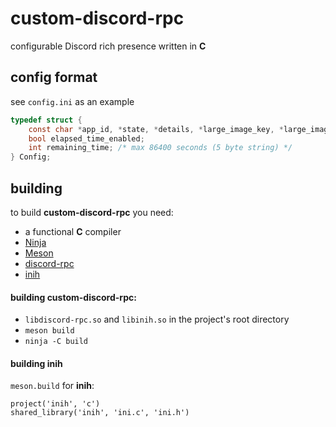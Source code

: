 # custom-discord-rpc
configurable Discord rich presence written in **C**

## config format
see `config.ini` as an example  
```c
typedef struct {
	const char *app_id, *state, *details, *large_image_key, *large_image_text, *small_image_key, *small_image_text; /* check rich presence docs */
	bool elapsed_time_enabled;
	int remaining_time; /* max 86400 seconds (5 byte string) */
} Config;
```

## building
to build **custom-discord-rpc** you need:  
- a functional **C** compiler
- [Ninja](https://ninja-build.org/)
- [Meson](https://mesonbuild.com/Getting-meson.html)
- [discord-rpc](https://github.com/discordapp/discord-rpc)
- [inih](https://github.com/benhoyt/inih)

#### building **custom-discord-rpc**:  
- `libdiscord-rpc.so` and `libinih.so` in the project's root directory
- `meson build`
- `ninja -C build`
  
#### building **inih**
`meson.build` for **inih**: 
```
project('inih', 'c')
shared_library('inih', 'ini.c', 'ini.h')
```
